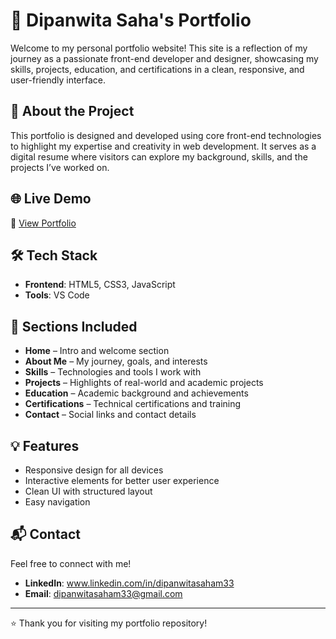 # 💼 Dipanwita Saha's Portfolio

Welcome to my personal portfolio website! This site is a reflection of my journey as a passionate front-end developer and designer, showcasing my skills, projects, education, and certifications in a clean, responsive, and user-friendly interface.

## 🚀 About the Project

This portfolio is designed and developed using core front-end technologies to highlight my expertise and creativity in web development. It serves as a digital resume where visitors can explore my background, skills, and the projects I’ve worked on.

## 🌐 Live Demo

🔗 [View Portfolio]()  


## 🛠️ Tech Stack

- **Frontend**: HTML5, CSS3, JavaScript
- **Tools**: VS Code

## 📂 Sections Included

- **Home** – Intro and welcome section
- **About Me** – My journey, goals, and interests
- **Skills** – Technologies and tools I work with
- **Projects** – Highlights of real-world and academic projects
- **Education** – Academic background and achievements
- **Certifications** – Technical certifications and training
- **Contact** – Social links and contact details

## 💡 Features

- Responsive design for all devices
- Interactive elements for better user experience
- Clean UI with structured layout
- Easy navigation

## 📬 Contact

Feel free to connect with me!

- **LinkedIn**: www.linkedin.com/in/dipanwitasaham33
- **Email**: dipanwitasaham33@gmail.com

---

⭐️ Thank you for visiting my portfolio repository!
